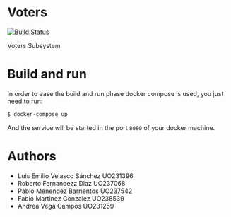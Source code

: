 Voters
======
[![Build Status](https://travis-ci.org/Arquisoft/votersI2.svg?branch=master)](https://travis-ci.org/Arquisoft/votersI2)

Voters Subsystem

Build and run
=============
In order to ease the build and run phase docker compose is used, you just need to run:
``` bash
$ docker-compose up
```
And the service will be started in the port `8080` of your docker machine.

Authors
=======

* Luis Emilio Velasco Sánchez UO231396
* Roberto Fernandezz Diaz UO237068
* Pablo Menendez Barrientos UO237542
* Fabio Martinez Gonzalez UO238539
* Andrea Vega Campos UO231259

